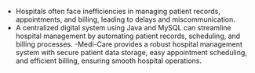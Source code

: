 - Hospitals often face inefficiencies in managing patient records, appointments, and billing, leading to delays and miscommunication.
- A centralized digital system using Java and MySQL can streamline hospital management by automating patient records, scheduling, and billing processes.
-Medi-Care provides a robust hospital management system with secure patient data storage, easy appointment scheduling, and efficient billing, ensuring smooth hospital operations.
